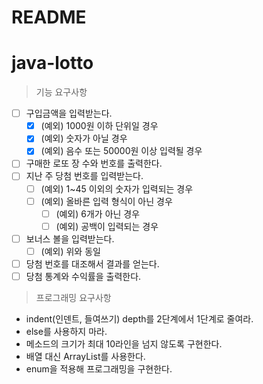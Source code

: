 # README

# java-lotto

> 기능 요구사항

- [ ]  구입금액을 입력받는다.
    - [x]  (예외) 1000원 이하 단위일 경우
    - [x]  (예외) 숫자가 아닐 경우
    - [x]  (예외) 음수 또는 50000원 이상 입력될 경우
- [ ]  구매한 로또 장 수와 번호를 출력한다.
- [ ]  지난 주 당첨 번호를 입력받는다.
    - [ ]  (예외) 1~45 이외의 숫자가 입력되는 경우
    - [ ]  (예외) 올바른 입력 형식이 아닌 경우
        - [ ]  (예외) 6개가 아닌 경우
        - [ ]  (예외) 공백이 입력되는 경우
- [ ]  보너스 볼을 입력받는다.
    - [ ]  (예외) 위와 동일
- [ ]  당첨 번호를 대조해서 결과를 얻는다.
- [ ]  당첨 통계와 수익률을 출력한다.

> 프로그래밍 요구사항

- indent(인덴트, 들여쓰기) depth를 2단계에서 1단계로 줄여라.
- else를 사용하지 마라.
- 메소드의 크기가 최대 10라인을 넘지 않도록 구현한다.
- 배열 대신 ArrayList를 사용한다.
- enum을 적용해 프로그래밍을 구현한다.